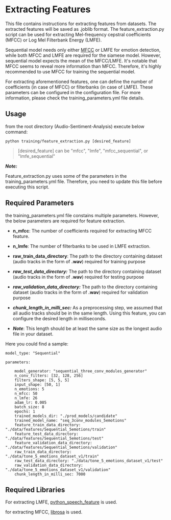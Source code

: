 ﻿

  

# Extracting Features

  

This file contains instructions for extracting features from datasets. The extracted features will be saved as .joblib format. The feature_extraction.py script can be used for extracting Mel-frequency cepstral coefficients (MFCC) or Log Mel Filterbank Energy (LMFE).
  

Sequential model needs only either [MFCC](https://en.wikipedia.org/wiki/Mel-frequency_cepstrum#:~:text=In%20sound%20processing,%20the%20mel,collectively%20make%20up%20an%20MFC.) or LMFE for emotion detection, while both MFCC and LMFE are required for the siamese model. However, sequential model expects the mean of the MFCC/LMFE. It's notable that MFCC seems to reveal more information than MFCC. Therefore, it's highly recommended to use MFCC for training the sequential model.

  

For extracting aforementioned features, one can define the number of coefficients (in case of MFCC) or filterbanks (in case of LMFE). These parameters can be configured in the configuration file. For more information, please check the training_parameters.yml file details.

  

## Usage

  

from the root directory (Audio-Sentiment-Analysis) execute below command:

  

```python training/feature_extraction.py [desired_feature]```

  

>  [desired_feature] can be "mfcc", "lmfe", "mfcc_sequential", or "lmfe_sequential"

  

***Note:***

Feature_extraction.py uses some of the parameters in the training_parameters.yml file. Therefore, you need to update this file before executing this script.

  

## Required Parameters

the training_parameters.yml file constains multiple parameters. However, the below parameters are required for feature extraction.

  

-  **n_mfcc**: The number of coefficients required for extracting MFCC feature.

-  **n_lmfe**: The number of filterbanks to be used in LMFE extraction.

-  **raw_train_data_directory**: The path to the directory containing dataset (audio tracks in the form of **.wav**) required for training purpose

- ***raw_test_data_directory:*** The path to the directory containing dataset (audio tracks in the form of **.wav**) required for testing purpose

- ***raw_validation_data_directory:*** The path to the directory containing dataset (audio tracks in the form of **.wav**) required for validation purpose

-  ***chunk_length_in_milli_sec:*** As a preprocessing step, we assumed that all audio tracks should be in the same length. Using this feature, you can configure the desired length in milliseconds.

-  ***Note***: This length should be at least the same size as the longest audio file in your dataset.

  

Here you could find a sample:

  

    model_type: "Sequential"
    
    parameters:
    
	    model_generator: "sequential_three_conv_modules_generator"
	    n_conv_filters: [32, 128, 256]
	    filters_shape: [5, 5, 5]	    
	    input_shape: [50, 1]	    
	    n_emotions: 5	    
	    n_mfcc: 50	    
	    n_lmfe: 26	    
	    adam_lr: 0.005	    
	    batch_size: 8	    
	    epochs: 1
	    trained_models_dir: "./prod_models/candidate"	    
	    trained_model_name: "seq_3conv_modules_5emotions"	    
	    feature_train_data_directory: "./data/features/Sequential_5emotions/train"	    
	    feature_test_data_directory: "./data/features/Sequential_5emotions/test"	    
	    feature_validation_data_directory: "./data/features/Sequential_5emotions/validation"	    
	    raw_train_data_directory: "./data/tone_5_emotions_dataset_v1/train"    
	    raw_test_data_directory: "./data/tone_5_emotions_dataset_v1/test"	    
	    raw_validation_data_directory: "./data/tone_5_emotions_dataset_v1/validation"	    
	    chunk_length_in_milli_sec: 7000

  

## Required Libraries

  

For extracting LMFE, [python_speech_feature](https://python-speech-features.readthedocs.io/en/latest/) is used.

  

for extracting MFCC, [librosa](https://pypi.org/project/librosa/) is used.
